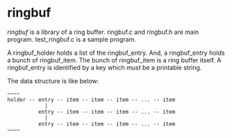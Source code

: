 ringbuf
=======

*ringbuf* is a library of a ring buffer.
ringbuf.c and ringbuf.h are main program.
test_ringbuf.c is a sample program.

A ringbuf_holder holds a list of the ringbuf_entry. 
And, a ringbuf_entry holds a bunch of ringbuf_item.
The bunch of ringbuf_item is a ring buffer itself.
A ringbuf_entry is identified by a key which must be a printable string.

The data structure is like below:

    ~~~~
    holder -- entry -- item -- item -- item -- ... -- item
                |
              entry -- item -- item -- item -- ... -- item
                |
              entry -- item -- item -- item -- ... -- item
    ~~~~

